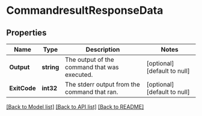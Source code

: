 # CommandresultResponseData

## Properties
Name | Type | Description | Notes
------------ | ------------- | ------------- | -------------
**Output** | **string** | The output of the command that was executed. | [optional] [default to null]
**ExitCode** | **int32** | The stderr output from the command that ran. | [optional] [default to null]

[[Back to Model list]](../README.md#documentation-for-models) [[Back to API list]](../README.md#documentation-for-api-endpoints) [[Back to README]](../README.md)


